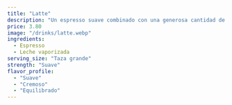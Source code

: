 ```yaml
---
title: "Latte"
description: "Un espresso suave combinado con una generosa cantidad de leche vaporizada, creando una bebida cremosa y equilibrada. Perfecto para quienes prefieren un café suave con un toque delicado de leche."
price: 3.80
image: "/drinks/latte.webp"
ingredients:
  - Espresso
  - Leche vaporizada
serving_size: "Taza grande"
strength: "Suave"
flavor_profile:
  - "Suave"
  - "Cremoso"
  - "Equilibrado"
---
```

